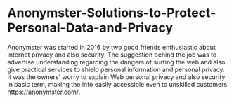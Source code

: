 # Anonymster-Solutions-to-Protect-Personal-Data-and-Privacy
Anonymster was started in 2016 by two good friends enthusiastic about Internet privacy and also security. The suggestion behind the job was to advertise understanding regarding the dangers of surfing the web and also give practical services to shield personal information and personal privacy. It was the owners' worry to explain Web personal privacy and also security in basic term, making the info easily accessible even to unskilled customers https://anonymster.com/.
